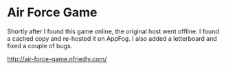 Air Force Game
==============

Shortly after I found this game online, the original host went offline. I found a cached 
copy and re-hosted it on AppFog. I also added a letterboard and fixed a couple of bugs.

http://air-force-game.nfriedly.com/